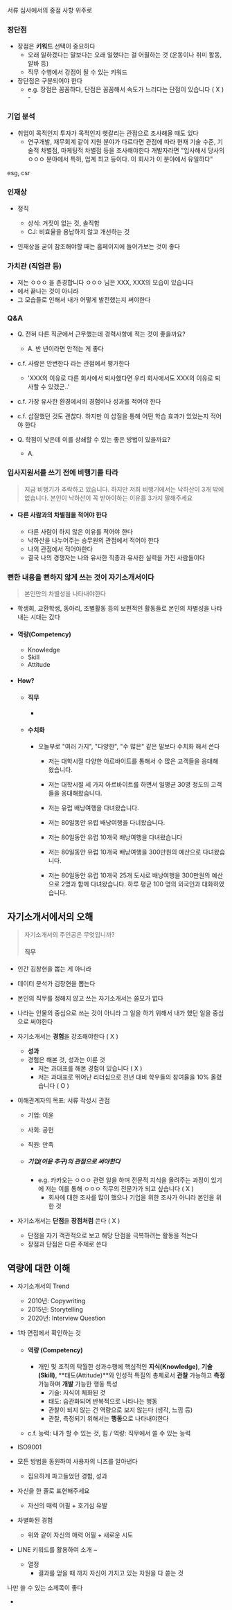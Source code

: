 서류 심사에서의 중점 사항 위주로



### 장단점

- 장점은 **키워드** 선택이 중요하다 
  - 오래 일하겠다는 말보다는 오래 일했다는 걸 어필하는 것 (운동이나 취미 활동, 알바 등)
  - 직무 수행에서 강점이 될 수 있는 키워드
- 장단점은 구분되어야 한다
  - e.g. 장점은 꼼꼼하다, 단점은 꼼꼼해서 속도가 느리다는 단점이 있습니다 ( X ) -



### 기업 분석

- 취업이 목적인지 투자가 목적인지 헷갈리는 관점으로 조사해올 때도 있다
  - 연구개발, 재무회계 같이 지원 분야가 다르다면 관점에 따라
    현재 기술 수준, 기술적 차별점, 마케팅적 차별점 등을 조사해야한다
    개발자라면 "입사해서 당사의 ㅇㅇㅇ 분야에서 특허, 업계 최고 등이다. 이 회사가 이 분야에서 유일하다"



esg, csr



### 인재상

- 정직
  - 상식: 거짓이 없는 것, 솔직함
  - CJ: 비효율을 용납하지 않고 개선하는 것 

- 인재상을 굳이 참조해야할 때는 홈페이지에 들어가보는 것이 좋다



### 가치관 (직업관 등)

- 저는 ㅇㅇㅇ 을 존경합니다
  ㅇㅇㅇ 님은 XXX, XXX의 모습이 있습니다
- 에서 끝나는 것이 아니라 
- 그 모습들로 인해서 내가 어떻게 발전했는지 써야한다



### Q&A

- Q. 전혀 다른 직군에서 근무했는데 경력사항에 적는 것이 좋을까요?

  - A. 반 년이라면 안적는 게 좋다

  

- c.f. 사람은 안변한다 라는 관점에서 평가한다

  - 'XXX의 이유로 다른 회사에서 퇴사했다면 우리 회사에서도 XXX의 이유로 퇴사할 수 있겠군..'

  

- c.f. 가장 유사한 환경에서의 경험이나 성과를 적어야 한다 



- c.f. 삽질했던 것도 괜찮다. 하지만 이 삽질을 통해 어떤 학습 효과가 있었는지 적어야 한다



- Q. 학점이 낮은데 이를 상쇄할 수 있는 좋은 방법이 있을까요?

  - A. 

    

### 입사지원서를 쓰기 전에 비행기를 타라 

> 지금 비행기가 추락하고 있습니다. 하지만 저희 비행기에서는 낙하산이 3개 밖에 없습니다.
> 본인이 낙하산이 꼭 받아야하는 이유를 3가지 말해주세요

- #### 다른 사람과의 차별점을 적어야 한다

  - 다른 사람이 하지 않은 이유를 적어야 한다
  - 낙하산을 나누어주는 승무원의 관점에서 적어야 한다
  - 나의 관점에서 적어야한다
  - 결국 나의 경쟁자는 나와 유사한 직종과 유사한 실력을 가진 사람들이다



### 뻔한 내용을 뻔하지 않게 쓰는 것이 자기소개서이다

> 본인만의 차별성을 나타내야한다

- 학생회, 교환학생, 동아리, 조별활동 등의 보편적인 활동들로 본인의 차별성을 나타내는 시대는 갔다

- #### 역량(Competency)

  - Knowledge
  - Skill
  - Attitude

- #### How? 

  - #### 직무

    - 

  - #### 수치화

    - 오늘부로 "여러 가지", "다양한", "수 많은" 같은 말보다 수치화 해서 쓴다

      

      - 저는 대학시절 다양한 아르바이트를 통해서 수 많은 고객들을 응대해 왔습니다.
      - 저는 대학시절  세 가지 아르바이트를 하면서 일평균 30명 정도의 고객들을 응대해왔습니다.

      

      - 저는 유럽 배낭여행을 다녀왔습니다.
      - 저는 80일동안 유럽 배낭여행을 다녀왔습니다.
      - 저는 80일동안 유럽 10개국 배낭여행을 다녀왔습니다
      - 저는 80일동안 유럽 10개국 배낭여행을 300만원의 예산으로 다녀왔습니다.
      - 저는 80일동안 유럽 10개국 25개 도시로 배낭여행을 300만원의 예산으로 2명과 함께 다녀왔습니다. 하루 평균 100 명의 외국인과 대화하였습니다.

  

## 자기소개서에서의 오해

> 자기소개서의 주인공은 무엇입니까?
>
> #### 직무



- 인간 김창현을 뽑는 게 아니라
- 데이터 분석가 김창현을 뽑는다
- 본인의 직무를 정해지 않고 쓰는 자기소개서는 쓸모가 없다
- 나라는 인물의 중심으로 쓰는 것이 아니라 그 일을 하기 위해서 내가 했던 일을 중심으로 써야한다



- 자기소개서는 **경험**을 강조해야한다 ( X )
  - **성과** 
  - 경험은 해본 것, 성과는 이룬 것
    - 저는 과대표를 해본 경험이 있습니다 ( X )
    - 저는 과대표로 뛰어난 리더십으로 전년 대비 학우들의 참여율을 10% 올렸습니다 ( O )



- 이해관계자의 목표: 서류 작성시 관점

  - 기업: 이윤

  - 사회: 공헌

  - 직원: 만족

  - ##### 기업(이윤 추구)의 관점으로 써야한다

    - e.g. 카카오는 ㅇㅇㅇ  관련 일을 하며 전문적 지식을 올려주는 과정이 있기에 
      저는 이를 통해 ㅇㅇㅇ 직무의 전문가가 되고 싶습니다 ( X )
      - 회사에 대한 조사를 많이 했으나 기업을 위한 조사가 아니라 본인을 위한 것

  

- 자기소개서는 **단점**을 **장점처럼** 쓴다 ( X )
  - 단점을 자기 객관적으로 보고 해당 단점을 극복하려는 활동을 적는다
  - 장점과 단점은 다른 주제로 쓴다



## 역량에 대한 이해

- 자기소개서의 Trend

  - 2010년: Copywriting 
  - 2015년: Storytelling
  - 2020년: Interview Question

- 1차 면접에서 확인하는 것

  - #### 역량 (Competency)

    - 개인 및 조직의 탁월한 성과수행에 핵심적인 **지식(Knowledge)**, **기술(Skill)**, **태도(Attitude)**와
      인성적 특질의 총체로서 **관찰** 가능하고 **측정** 가능하며 **개발** 가능한 행동 특성
      - 기술: 지식이 체화된 것 
      - 태도: 습관화되어 반복적으로 나타나는 행동
      - 관찰이 되지 않는 건 역량으로 보지 않는다 (생각, 느낌 등)
      - 관찰, 측정되기 위해서는 **행동**으로 나타내야한다

  - c.f. 능력: 내가 할 수 있는 것, 힘 / 역량: 직무에서 쓸 수 있는 능력





- ISO9001



- 모든 방법을 동원하여 사용자의 니즈를 알아낸다
  - 집요하게 파고들었던 경험, 성과
- 자신을 한 줄로 표현해주세요 
  - 자신의 매력 어필 + 호기심 유발
- 차별화된 경험
  - 위와 같이 자신의 매력 어필 + 새로운 시도 
- LINE 키워드를 활용하여 소개 ~ 
  - 열정
    - 결과를 얻을 때 까지 자신이 가지고 있는 자원을 다 쏟는 것 

나만 쓸 수 있는 소제목이 좋다

- 

